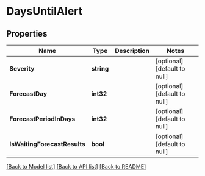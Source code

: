 # DaysUntilAlert

## Properties
Name | Type | Description | Notes
------------ | ------------- | ------------- | -------------
**Severity** | **string** |  | [optional] [default to null]
**ForecastDay** | **int32** |  | [optional] [default to null]
**ForecastPeriodInDays** | **int32** |  | [optional] [default to null]
**IsWaitingForecastResults** | **bool** |  | [optional] [default to null]

[[Back to Model list]](../README.md#documentation-for-models) [[Back to API list]](../README.md#documentation-for-api-endpoints) [[Back to README]](../README.md)


